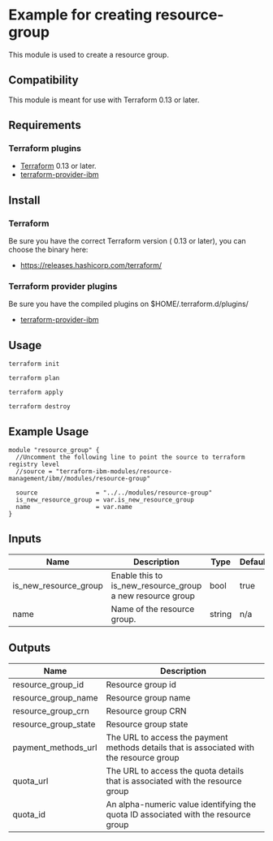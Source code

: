 # Example for creating resource-group

This module is used to create a resource group.

## Compatibility

This module is meant for use with Terraform 0.13 or later.

## Requirements

### Terraform plugins

- [Terraform](https://www.terraform.io/downloads.html) 0.13 or later.
- [terraform-provider-ibm](https://github.com/IBM-Cloud/terraform-provider-ibm)

## Install

### Terraform

Be sure you have the correct Terraform version ( 0.13 or later), you can choose the binary here:
- https://releases.hashicorp.com/terraform/

### Terraform provider plugins

Be sure you have the compiled plugins on $HOME/.terraform.d/plugins/

- [terraform-provider-ibm](https://github.com/IBM-Cloud/terraform-provider-ibm)

## Usage

```
terraform init
```
```
terraform plan
```
```
terraform apply
```
```
terraform destroy
```

## Example Usage
```
module "resource_group" {
  //Uncomment the following line to point the source to terraform registry level
  //source = "terraform-ibm-modules/resource-management/ibm//modules/resource-group"

  source                = "../../modules/resource-group"
  is_new_resource_group = var.is_new_resource_group
  name                  = var.name
}
```

<!-- BEGINNING OF PRE-COMMIT-TERRAFORM DOCS HOOK -->

## Inputs

| Name                              | Description                                              | Type     | Default | Required |
|-----------------------------------|----------------------------------------------------------|----------|---------|----------|
| is_new_resource_group             | Enable this to is_new_resource_group a new resource group| bool     | true    | no       |
| name                              | Name of the resource group.                              | string   | n/a     | yes      |

## Outputs

| Name                      | Description                                                                                 |
|---------------------------|---------------------------------------------------------------------------------------------|
| resource_group_id         | Resource group id                                                                           |
| resource_group_name       | Resource group name                                                                         |
| resource_group_crn        | Resource group CRN                                                                          |
| resource_group_state      | Resource group state                                                                        |
| payment_methods_url       | The URL to access the payment methods details that is associated with the resource group    |
| quota_url                 | The URL to access the quota details that is associated with the resource group              |
| quota_id                  | An alpha-numeric value identifying the quota ID associated with the resource group          |